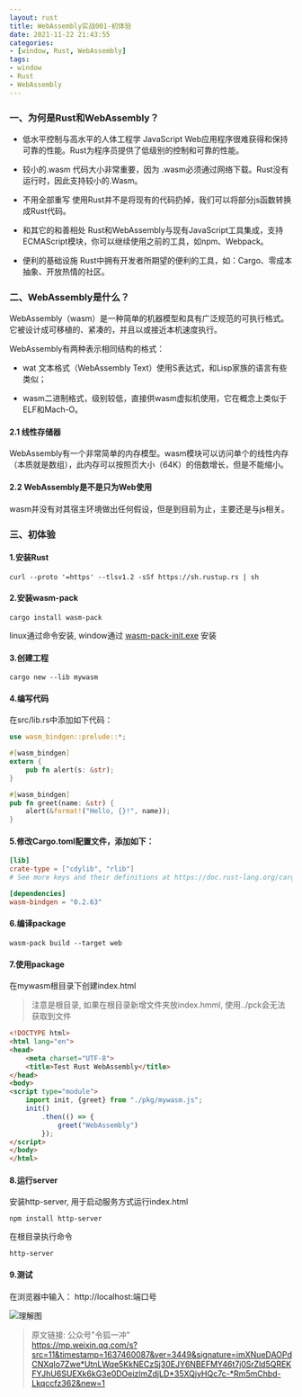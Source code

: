 ```yaml
---
layout: rust
title: WebAssembly实战001-初体验
date: 2021-11-22 21:43:55
categories:  
- [window, Rust, WebAssembly]  
tags:  
- window
- Rust
- WebAssembly
---
```


### 一、为何是Rust和WebAssembly？

- 低水平控制与高水平的人体工程学 JavaScript Web应用程序很难获得和保持可靠的性能。Rust为程序员提供了低级别的控制和可靠的性能。

- 较小的.wasm 代码大小非常重要，因为 .wasm必须通过网络下载。Rust没有运行时，因此支持较小的.Wasm。

- 不用全部重写 使用Rust并不是将现有的代码扔掉，我们可以将部分js函数转换成Rust代码。

- 和其它的和善相处 Rust和WebAssembly与现有JavaScript工具集成，支持ECMAScript模块，你可以继续使用之前的工具，如npm、Webpack。

- 便利的基础设施 Rust中拥有开发者所期望的便利的工具，如：Cargo、零成本抽象、开放热情的社区。

### 二、WebAssembly是什么？

WebAssembly（wasm）是一种简单的机器模型和具有广泛规范的可执行格式。它被设计成可移植的、紧凑的，并且以或接近本机速度执行。

WebAssembly有两种表示相同结构的格式：

- wat 文本格式（WebAssembly Text）使用S表达式，和Lisp家族的语言有些类似；

- wasm二进制格式，级别较低，直接供wasm虚拟机使用，它在概念上类似于ELF和Mach-O。

#### 2.1 线性存储器

WebAssembly有一个非常简单的内存模型。wasm模块可以访问单个的线性内存（本质就是数组），此内存可以按照页大小（64K）的倍数增长，但是不能缩小。

#### 2.2 WebAssembly是不是只为Web使用

wasm并没有对其宿主环境做出任何假设，但是到目前为止，主要还是与js相关。

### 三、初体验

#### 1.安装Rust

```shell
curl --proto '=https' --tlsv1.2 -sSf https://sh.rustup.rs | sh
```

#### 2.安装wasm-pack

```shell
cargo install wasm-pack
```

linux通过命令安装, window通过 [wasm-pack-init.exe](https://rustwasm.github.io/wasm-pack/installer/) 安装

#### 3.创建工程

```shell
cargo new --lib mywasm
```

#### 4.编写代码

在src/lib.rs中添加如下代码：

```rust
use wasm_bindgen::prelude::*;

#[wasm_bindgen]
extern {
    pub fn alert(s: &str);
}

#[wasm_bindgen]
pub fn greet(name: &str) {
    alert(&format!("Hello, {}!", name));
}
```

#### 5.修改Cargo.toml配置文件，添加如下：


```Cargo.toml
[lib]
crate-type = ["cdylib", "rlib"]
# See more keys and their definitions at https://doc.rust-lang.org/cargo/reference/manifest.html

[dependencies]
wasm-bindgen = "0.2.63"
```

#### 6.编译package

```shell
wasm-pack build --target web
```

#### 7.使用package

在mywasm根目录下创建index.html

>  注意是根目录, 如果在根目录新增文件夹放index.hmml, 使用../pck会无法获取到文件

```html
<!DOCTYPE html>
<html lang="en">
<head>
    <meta charset="UTF-8">
    <title>Test Rust WebAssembly</title>
</head>
<body>
<script type="module">
    import init, {greet} from "./pkg/mywasm.js";
    init()
        .then(() => {
            greet("WebAssembly")
        });
</script>
</body>
</html>
```

#### 8.运行server

安装http-server, 用于启动服务方式运行index.html

```shell
npm install http-server
```

在根目录执行命令

```
http-server
```

#### 9.测试

在浏览器中输入： http://localhost:端口号

![理解图](https://lixuelang.com/test/Rust/pic/001//1.jpg)

> 原文链接: 公众号"令狐一冲"  
> https://mp.weixin.qq.com/s?src=11&timestamp=1637460087&ver=3449&signature=imXNueDAOPdCNXqIo7Zwe*UtnLWqe5KkNECzSj30EJY6NBEFMY46t7j0SrZld5QREKFYJhU6SUEXk6kG3e0DOeizlmZdjLD*35XQjyHQc7c-*Rm5mChbd-Lkqccfz362&new=1
